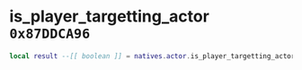 # is_player_targetting_actor `0x87DDCA96`

```lua
local result --[[ boolean ]] = natives.actor.is_player_targetting_actor(_player --[[ number ]], _target --[[ number ]], _unk2 --[[ boolean ]])
```